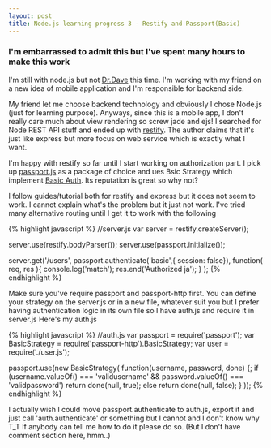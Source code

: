 ```yaml
---
layout: post
title: Node.js learning progress 3 - Restify and Passport(Basic)
---
```


### I'm embarrassed to admit this but I've spent many hours to make this work
I'm still with node.js but not [Dr.Dave](http://drdave.herokuapp.com) this time. I'm working with my friend on a new idea of mobile application and I'm responsible for backend side.

My friend let me choose backend technology and obviously I chose Node.js (just for learning purpose). Anyways, since this is a mobile app, I don't really care much about view rendering so screw jade and ejs!
I searched for Node REST API stuff and ended up with [restify](http://mcavage.me/node-restify/). The author claims that it's just like express but more focus on web service which is exactly what I want.

I'm happy with restify so far until I start working on authorization part. I pick up [passport.js](http://passportjs.org/) as a package of choice and ues Bsic Strategy which implement [Basic Auth](http://en.wikipedia.org/wiki/Basic_access_authentication). Its reputation is great so why not?

I follow guides/tutorial both for restify and express but it does not seem to work. I cannot explain what's the problem but it just not work. I've tried many alternative routing until I get it to work with the following

{% highlight javascript %}
//server.js
var server = restify.createServer();

server.use(restify.bodyParser());
server.use(passport.initialize());

server.get('/users',
  passport.authenticate('basic',{ session: false}),
  function( req, res ){
      console.log('match');
      res.end('Authorized ja');
  }
);
{% endhighlight %}

Make sure you've require passport and passport-http first. You can define your strategy on the server.js or in a new file, whatever suit you but I prefer having authentication logic in its own file so I have auth.js and require it in server.js
Here's my auth.js

{% highlight javascript %}
//auth.js
var passport = require('passport');
var BasicStrategy = require('passport-http').BasicStrategy;
var user = require('./user.js');

passport.use(new BasicStrategy(
  function(username, password, done) {;
    if (username.valueOf() === 'validusername' &&
      password.valueOf() === 'validpassword')
      return done(null, true);
    else
      return done(null, false);
  }
));
{% endhighlight %}


I actually wish I could move passport.authenticate to auth.js, export it and just call 'auth.authenticate' or something but I cannot and I don't know why T_T
If anybody can tell me how to do it please do so. (But I don't have comment section here, hmm..)